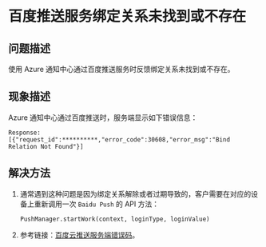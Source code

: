 <properties
                pageTitle="百度推送服务绑定关系未找到或不存在"
                description="通过调用 Baidu Push API 修复 Bind Relation Not Found 错误"
                services="notification-hubs"
                documentationCenter=""
                authors=""
                manager=""
                editor=""
                tags="通知中心,百度推送服务,API"/>

<tags
                ms.service="notification-hubs-aog"
                ms.date="12/15/2016"
                wacn.date="12/15/2016"/>

# 百度推送服务绑定关系未找到或不存在

## 问题描述

使用 Azure 通知中心通过百度推送服务时反馈绑定关系未找到或不存在。

## 现象描述

Azure 通知中心通过百度推送时，服务端显示如下错误信息：

	Response:[{"request_id":**********,"error_code":30608,"error_msg":"Bind Relation Not Found"}]

## 解决方法

1.	通常遇到这种问题是因为绑定关系解除或者过期导致的，客户需要在对应的设备上重新调用一次 `Baidu Push` 的 API 方法：

		PushManager.startWork(context, loginType, loginValue)

2.	参考链接：[百度云推送服务端错误码](http://push.baidu.com/doc/restapi/error_code)。

